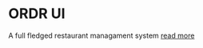 # ORDR UI

A full fledged restaurant managament system
[read more](https://github.com/extreme-coder/ORDR-ui)

